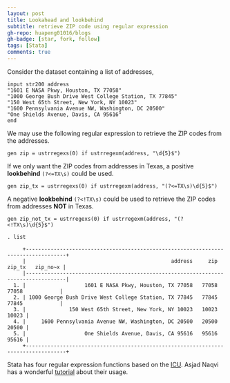 ```yaml
---
layout: post
title: Lookahead and lookbehind
subtitle: retrieve ZIP code using regular expression 
gh-repo: huapeng01016/blogs
gh-badge: [star, fork, follow]
tags: [Stata]
comments: true
---
```


Consider the dataset containing a list of addresses,

```
input str200 address 
"1601 E NASA Pkwy, Houston, TX 77058"
"1000 George Bush Drive West College Station, TX 77845"
"150 West 65th Street, New York, NY 10023"
"1600 Pennsylvania Avenue NW, Washington, DC 20500"
"One Shields Avenue, Davis, CA 95616"
end
```


We may use the following regular expression to retrieve the ZIP codes from the addresses. 

```
gen zip = ustrregexs(0) if ustrregexm(address, "\d{5}$")
```

If we only want the ZIP codes from addresses in Texas, a positive **lookbehind** `(?<=TX\s)` could be used. 

```
gen zip_tx = ustrregexs(0) if ustrregexm(address, "(?<=TX\s)\d{5}$")
```

A negative **lookbehind** `(?<!TX\s)` could be used to retrieve the ZIP codes from addresses **NOT** in Texas.

```
gen zip_not_tx = ustrregexs(0) if ustrregexm(address, "(?<!TX\s)\d{5}$")
```


```   
. list

     +-----------------------------------------------------------------------------------+
     |                                               address     zip   zip_tx   zip_no~x |
     |-----------------------------------------------------------------------------------|
  1. |                   1601 E NASA Pkwy, Houston, TX 77058   77058    77058            |
  2. | 1000 George Bush Drive West College Station, TX 77845   77845    77845            |
  3. |              150 West 65th Street, New York, NY 10023   10023               10023 |
  4. |     1600 Pennsylvania Avenue NW, Washington, DC 20500   20500               20500 |
  5. |                   One Shields Avenue, Davis, CA 95616   95616               95616 |
     +-----------------------------------------------------------------------------------+

```   

Stata has four regular expression functions based on the [ICU](https://unicode-org.github.io/icu/userguide/strings/regexp.html). 
Asjad Naqvi has a wonderful [tutorial](https://medium.com/the-stata-guide/regular-expressions-regex-in-stata-6e5c200ef27c) about their usage. 

